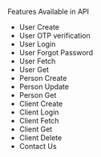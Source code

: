 
Features Available in API
- User Create 
- User OTP verification
- User Login
- User Forgot Password
- User Fetch
- User Get
- Person Create
- Person Update
- Person Get
- Client Create
- Client Login
- Client Fetch
- Client Get
- Client Delete
- Contact Us
